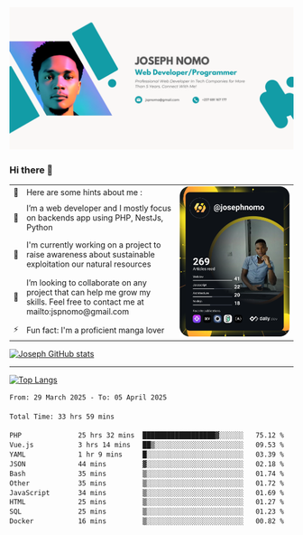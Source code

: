 ![Banner of my profile!](/Joseph_NOMO_NEW.png "Banner")

### Hi there 👋

<!--- | --  | 👋  | Here are some hints about me :                                                                                                 | <td rowspan=6><img src="/devcard.svg" width="400" alt="Joseph NOMO's Dev Card"/></td> |
| --- | --- | ------------------------------------------------------------------------------------------------------------------------------ | ------------------------------------------------------------------------------------- |
| --  | 🔭  | I’m a web developer and I mostly focus on backends app using PHP, NestJs, Python                                               |
| --  | 🦁  | I'm currently working on a project to raise awareness about sustainable exploitation our natural resources                     |
| --  | 👯  | I’m looking to collaborate on any project that can help me grow my skills. Feel free to contact me at mailto:jspnomo@gmail.com |
| --  | ⚡  | Fun fact: I'm a proficient manga lover                                                                                         |
--->

<table>
    <tr>
        <td width="1%">👋</td>
        <td width="55%">Here are some hints about me :</td>
        <td rowspan=6 width="44%"><img src="/devcard.svg" width="400" alt="Joseph NOMO's Dev Card"/></td>
    </tr>
    <tr>
        <td>🔭</td>
        <td>I’m a web developer and I mostly focus on backends app using PHP, NestJs, Python</td>
    </tr>
    <tr>
        <td>🦁</td>
        <td>I'm currently working on a project to raise awareness about sustainable exploitation our natural resources</td>
    </tr>
    <tr>
        <td>👯</td>
        <td>I’m looking to collaborate on any project that can help me grow my skills. Feel free to contact me at mailto:jspnomo@gmail.com</td>
    </tr>
    <tr>
        <td>⚡</td>
        <td>Fun fact: I'm a proficient manga lover</td>
    </tr>

</table>

[![Joseph GitHub stats](https://github-readme-stats-seven-sigma-53.vercel.app/api?username=Jspascal)](https://github.com/Jspascal/github-readme-stats)

---

[![Top Langs](https://github-readme-stats-seven-sigma-53.vercel.app/api/top-langs/?username=Jspascal&layout=compact)](https://github.com/Jspascal/github-readme-stats)

<!--START_SECTION:waka-->

```txt
From: 29 March 2025 - To: 05 April 2025

Total Time: 33 hrs 59 mins

PHP              25 hrs 32 mins  ██████████████████▓░░░░░░   75.12 %
Vue.js           3 hrs 14 mins   ██▒░░░░░░░░░░░░░░░░░░░░░░   09.53 %
YAML             1 hr 9 mins     █░░░░░░░░░░░░░░░░░░░░░░░░   03.39 %
JSON             44 mins         ▓░░░░░░░░░░░░░░░░░░░░░░░░   02.18 %
Bash             35 mins         ▒░░░░░░░░░░░░░░░░░░░░░░░░   01.74 %
Other            35 mins         ▒░░░░░░░░░░░░░░░░░░░░░░░░   01.72 %
JavaScript       34 mins         ▒░░░░░░░░░░░░░░░░░░░░░░░░   01.69 %
HTML             25 mins         ▒░░░░░░░░░░░░░░░░░░░░░░░░   01.27 %
SQL              25 mins         ▒░░░░░░░░░░░░░░░░░░░░░░░░   01.23 %
Docker           16 mins         ▒░░░░░░░░░░░░░░░░░░░░░░░░   00.82 %
```

<!--END_SECTION:waka-->
